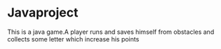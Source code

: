# Javaproject
This is a java game.A player  runs and saves himself from obstacles and collects some letter which increase his points
